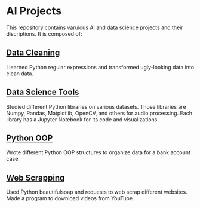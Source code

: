 
# AI Projects

This repository contains varuious AI and data science projects and their discriptions. It is composed of:

## [Data Cleaning](https://github.com/hendyy25/AI-Projects/tree/main/Data%20Cleaning)
I learned Python regular expressions and transformed ugly-looking data into clean data.
## 
## [Data Science Tools](https://github.com/hendyy25/AI-Projects/tree/main/Data_Science_Tools)
Studied different Python libraries on various datasets. Those libraries are Numpy, Pandas, Matplotlib, OpenCV, and others for audio processing. Each library has a Jupyter Notebook for its code and visualizations.
## 
## [Python OOP](https://github.com/hendyy25/AI-Projects/tree/main/Python%20OOP)
Wrote different Python OOP structures to organize data for a bank account case.
##
## [Web Scrapping](https://github.com/hendyy25/AI-Projects/tree/main/Web%20Scraping)
Used Python beautifulsoap and requests to web scrap different websites. Made a program to download videos from YouTube.

